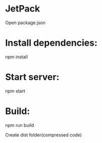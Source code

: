 # JetPack

Open package.json

#  Install dependencies:
npm install


# Start server:
npm start

# Build:
npm run build

Create dist folder(compressed code)

